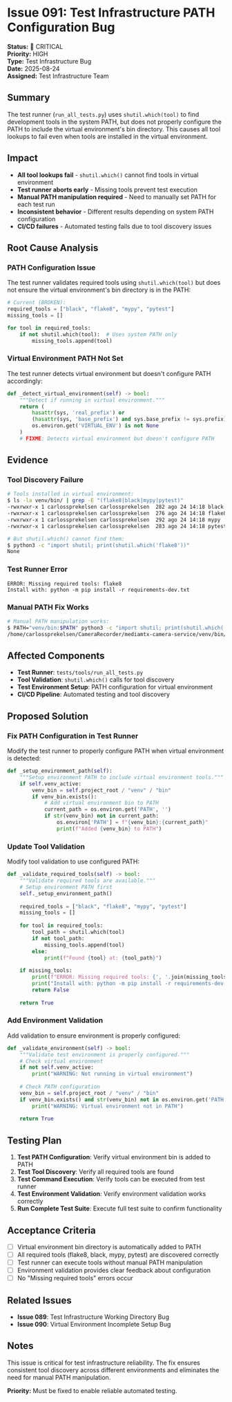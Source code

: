 # Issue 091: Test Infrastructure PATH Configuration Bug

**Status:** 🚨 CRITICAL  
**Priority:** HIGH  
**Type:** Test Infrastructure Bug  
**Date:** 2025-08-24  
**Assigned:** Test Infrastructure Team  

## **Summary**

The test runner (`run_all_tests.py`) uses `shutil.which(tool)` to find development tools in the system PATH, but does not properly configure the PATH to include the virtual environment's bin directory. This causes all tool lookups to fail even when tools are installed in the virtual environment.

## **Impact**

- **All tool lookups fail** - `shutil.which()` cannot find tools in virtual environment
- **Test runner aborts early** - Missing tools prevent test execution
- **Manual PATH manipulation required** - Need to manually set PATH for each test run
- **Inconsistent behavior** - Different results depending on system PATH configuration
- **CI/CD failures** - Automated testing fails due to tool discovery issues

## **Root Cause Analysis**

### **PATH Configuration Issue**
The test runner validates required tools using `shutil.which(tool)` but does not ensure the virtual environment's bin directory is in the PATH:

```python
# Current (BROKEN):
required_tools = ["black", "flake8", "mypy", "pytest"]
missing_tools = []

for tool in required_tools:
    if not shutil.which(tool):  # Uses system PATH only
        missing_tools.append(tool)
```

### **Virtual Environment PATH Not Set**
The test runner detects virtual environment but doesn't configure PATH accordingly:

```python
def _detect_virtual_environment(self) -> bool:
    """Detect if running in virtual environment."""
    return (
        hasattr(sys, 'real_prefix') or
        (hasattr(sys, 'base_prefix') and sys.base_prefix != sys.prefix) or
        os.environ.get('VIRTUAL_ENV') is not None
    )
    # FIXME: Detects virtual environment but doesn't configure PATH
```

## **Evidence**

### **Tool Discovery Failure**
```bash
# Tools installed in virtual environment:
$ ls -la venv/bin/ | grep -E "(flake8|black|mypy|pytest)"
-rwxrwxr-x 1 carlossprekelsen carlossprekelsen  282 ago 24 14:18 black
-rwxrwxr-x 1 carlossprekelsen carlossprekelsen  276 ago 24 14:18 flake8
-rwxrwxr-x 1 carlossprekelsen carlossprekelsen  292 ago 24 14:18 mypy
-rwxrwxr-x 1 carlossprekelsen carlossprekelsen  283 ago 24 14:18 pytest

# But shutil.which() cannot find them:
$ python3 -c "import shutil; print(shutil.which('flake8'))"
None
```

### **Test Runner Error**
```
ERROR: Missing required tools: flake8
Install with: python -m pip install -r requirements-dev.txt
```

### **Manual PATH Fix Works**
```bash
# Manual PATH manipulation works:
$ PATH="venv/bin:$PATH" python3 -c "import shutil; print(shutil.which('flake8'))"
/home/carlossprekelsen/CameraRecorder/mediamtx-camera-service/venv/bin/flake8
```

## **Affected Components**

- **Test Runner**: `tests/tools/run_all_tests.py`
- **Tool Validation**: `shutil.which()` calls for tool discovery
- **Test Environment Setup**: PATH configuration for virtual environment
- **CI/CD Pipeline**: Automated testing and tool discovery

## **Proposed Solution**

### **Fix PATH Configuration in Test Runner**
Modify the test runner to properly configure PATH when virtual environment is detected:

```python
def _setup_environment_path(self):
    """Setup environment PATH to include virtual environment tools."""
    if self.venv_active:
        venv_bin = self.project_root / "venv" / "bin"
        if venv_bin.exists():
            # Add virtual environment bin to PATH
            current_path = os.environ.get('PATH', '')
            if str(venv_bin) not in current_path:
                os.environ['PATH'] = f"{venv_bin}:{current_path}"
                print(f"Added {venv_bin} to PATH")
```

### **Update Tool Validation**
Modify tool validation to use configured PATH:

```python
def _validate_required_tools(self) -> bool:
    """Validate required tools are available."""
    # Setup environment PATH first
    self._setup_environment_path()
    
    required_tools = ["black", "flake8", "mypy", "pytest"]
    missing_tools = []
    
    for tool in required_tools:
        tool_path = shutil.which(tool)
        if not tool_path:
            missing_tools.append(tool)
        else:
            print(f"Found {tool} at: {tool_path}")
    
    if missing_tools:
        print(f"ERROR: Missing required tools: {', '.join(missing_tools)}")
        print("Install with: python -m pip install -r requirements-dev.txt")
        return False
    
    return True
```

### **Add Environment Validation**
Add validation to ensure environment is properly configured:

```python
def _validate_environment(self) -> bool:
    """Validate test environment is properly configured."""
    # Check virtual environment
    if not self.venv_active:
        print("WARNING: Not running in virtual environment")
    
    # Check PATH configuration
    venv_bin = self.project_root / "venv" / "bin"
    if venv_bin.exists() and str(venv_bin) not in os.environ.get('PATH', ''):
        print("WARNING: Virtual environment not in PATH")
    
    return True
```

## **Testing Plan**

1. **Test PATH Configuration**: Verify virtual environment bin is added to PATH
2. **Test Tool Discovery**: Verify all required tools are found
3. **Test Command Execution**: Verify tools can be executed from test runner
4. **Test Environment Validation**: Verify environment validation works correctly
5. **Run Complete Test Suite**: Execute full test suite to confirm functionality

## **Acceptance Criteria**

- [ ] Virtual environment bin directory is automatically added to PATH
- [ ] All required tools (flake8, black, mypy, pytest) are discovered correctly
- [ ] Test runner can execute tools without manual PATH manipulation
- [ ] Environment validation provides clear feedback about configuration
- [ ] No "Missing required tools" errors occur

## **Related Issues**

- **Issue 089**: Test Infrastructure Working Directory Bug
- **Issue 090**: Virtual Environment Incomplete Setup Bug

## **Notes**

This issue is critical for test infrastructure reliability. The fix ensures consistent tool discovery across different environments and eliminates the need for manual PATH manipulation.

**Priority:** Must be fixed to enable reliable automated testing.
